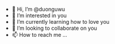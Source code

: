 - 👋 Hi, I’m @duonguwu
- 👀 I’m interested in you
- 🌱 I’m currently learning how to love you
- 💞️ I’m looking to collaborate on you
- 📫 How to reach me ...

<!---
duonguwu/duonguwu is a ✨ special ✨ repository because its `README.md` (this file) appears on your GitHub profile.
You can click the Preview link to take a look at your changes.
--->
